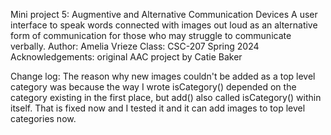 Mini project 5: Augmentive and Alternative Communication Devices
A user interface to speak words connected with images out loud as an alternative form of communication
for those who may struggle to communicate verbally.
Author: Amelia Vrieze
Class: CSC-207 Spring 2024
Acknowledgements: original AAC project by Catie Baker

Change log: The reason why new images couldn't be added as a top level category was because the way I wrote isCategory() depended on the category existing in the first place, but add() also called isCategory() within itself. That is fixed now and I tested it and it can add images to top level categories now. 